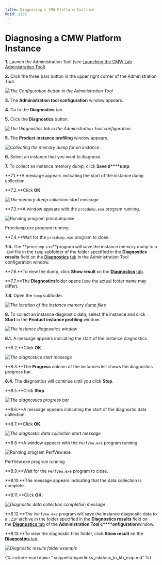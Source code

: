 ```yaml
---
title: Diagnosing a CMW Platform Instance
kbId: 2135
---
```



# Diagnosing a CMW Platform Instance

**1**. Launch the Administration Tool (see [Launching the CMW Lab Administration Tool](https://kb.cmwlab.com/article.php?id=2132)).

**2.** Click the three bars button in the upper right corner of the Administration Tool.

_![The Configuration button in the Administration Tool](https://kb.cmwlab.com/assets/img_64245a593d229.png)_

**3.** The **Administration tool configuration** window appears.

**4.** Go to the **Diagnostics** tab.

**5.** Click the **Diagnostics** button.

_![The Diagnostics tab in the Administration Tool configuration](https://kb.cmwlab.com/assets/img_64245dc602927.png)_

**5.** The **Product instance profiling** window appears.

_![Collecting the memory dump for an instance](https://kb.cmwlab.com/assets/img_64245da1e2dc5.png)_

**6.** Select an instance that you want to diagnose.

**7.** To collect an instance memory dump, click **Save d****ump**.

**7.1.**A message appears indicating the start of the instance dump collection.

**7.2.**Click **OK**.

_![The memory dump collection start message](https://kb.cmwlab.com/assets/img_64245df8efe0d.png)_

**7.3.**A window appears with the `procdump.exe` program running.

![Running program procdump.exe](https://kb.cmwlab.com/assets/img_64245cf44f097.png)

Procdump.exe program running

**7.4.**Wait for the `procdump.exe` program to close.

**7.5.** The **`procdump.exe`**program will save the instance memory dump to a `.DMP` file in the `temp` subfolder of the folder specified in the **Diagnostics results** field on the **[Diagnostics](#diagnostics_tab)** [tab](#diagnostics_tab) in the Administration Tool configuration window.

**7.6.**To view the dump, click **Show result** on the **[Diagnostics](#diagnostics_tab)** [tab](#diagnostics_tab).

**7.7.**The **Diagnostics**folder opens (see the actual folder name may differ).

**7.8.** Open the `temp` subfolder.

_![The location of the instance memory dump files](https://kb.cmwlab.com/assets/img_64245fc354db0.png)_

**8.** To collect an instance diagnostic data, select the instance and click **Start** in the **Product instance profiling** window.

_![The instance diagnostics window](https://kb.cmwlab.com/assets/img_64246019a26d0.png)_

**8.1.** A message appears indicating the start of the instance diagnostics.

**8.2.**Click **OK**.

_![The diagnostics start message](https://kb.cmwlab.com/assets/img_6424616374201.png)_

**8.3.**The **Progress** column of the instances list shows the diagnostics progress bar.

**8.4.** The diagnostics will continue until you click **Stop**.

**8.5.**Click **Stop**.

_![The diagnostics progress bar](https://kb.cmwlab.com/assets/img_642460c957f82.png)_

**8.6.**A message appears indicating the start of the diagnostic data collection.

**8.7.**Click **OK**.

_![The diagnostic data collection start message](https://kb.cmwlab.com/assets/img_642460f932e62.png)_

**8.8.**A window appears with the `PerfVew.exe` program running.

![Running program PerfVew.exe](https://kb.cmwlab.com/assets/img_64246133b77dc.png)

PerfVew.exe program running

**8.9.**Wait for the `PerfVew.exe` program to close.

**8.10.**The message appears indicating that the data collection is complete.

**8.11.**Click **OK**.

_![Diagnostic data collection completion message](https://kb.cmwlab.com/assets/img_6424626d2bf16.png)_

**8.12.**The `PerfVew.exe` program will save the instance diagnostic data to a `.ZIP` archive in the folder specified in the **Diagnostics results** field on the [**Diagnostics** tab](#diagnostics_tab) of the **Administration Tool c****onfiguration**window.

**8.13.**To view the diagnostic files folder, click **Show result** on the [**Diagnostics** tab](#diagnostics_tab).

_![Diagnostic results folder example](https://kb.cmwlab.com/assets/img_64246376a7d72.png)_

{% include-markdown ".snippets/hyperlinks_mkdocs_to_kb_map.md" %}
